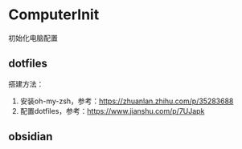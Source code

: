 # ComputerInit
初始化电脑配置

## dotfiles 
搭建方法：

1. 安装oh-my-zsh，参考：https://zhuanlan.zhihu.com/p/35283688
2. 配置dotfiles，参考：https://www.jianshu.com/p/7UJapk

## obsidian

